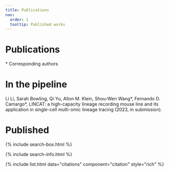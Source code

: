 ```yaml
---
title: Publications
nav:
  order: 1
  tooltip: Published works
---
```


# <i class="fas fa-microscope"></i>Publications

\* Corresponding authors

# In the pipeline

Li Li, Sarah Bowling, Qi Yu, Allon M. Klein, Shou-Wen Wang\*, Fernando D. Camargo\*, LINCAT: a high-capacity lineage recording mouse line and its application in single-cell multi-omic lineage tracing (2023, in submission).


# Published

{% include search-box.html %}

{% include search-info.html %}

{% include list.html data="citations" component="citation" style="rich" %}
